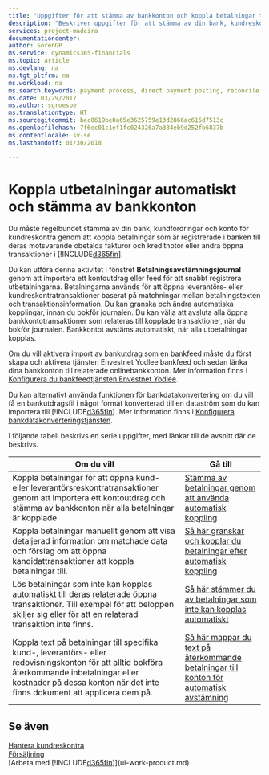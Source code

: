 ```yaml
---
title: "Uppgifter för att stämma av bankkonton och koppla betalningar till relaterade poster | Microsoft Docs"
description: "Beskriver uppgifter för att stämma av din bank, kundreskontra och leverantörsreskontra, bokföra inbetalningar eller kostnader och tillämpa betalningar automatiskt."
services: project-madeira
documentationcenter: 
author: SorenGP
ms.service: dynamics365-financials
ms.topic: article
ms.devlang: na
ms.tgt_pltfrm: na
ms.workload: na
ms.search.keywords: payment process, direct payment posting, reconcile payment, expenses, cash receipts
ms.date: 03/29/2017
ms.author: sgroespe
ms.translationtype: HT
ms.sourcegitcommit: bec0619be0a65e3625759e13d2866ac615d7513c
ms.openlocfilehash: 7f6ec01c1ef1fc024326a7a384eb9d252fb6837b
ms.contentlocale: sv-se
ms.lasthandoff: 01/30/2018

---
```

# <a name="applying-payments-automatically-and-reconciling-bank-accounts"></a>Koppla utbetalningar automatiskt och stämma av bankkonton
Du måste regelbundet stämma av din bank, kundfordringar och konto för kundreskontra genom att koppla betalningar som är registrerade i banken till deras motsvarande obetalda fakturor och kreditnotor eller andra öppna transaktioner i [!INCLUDE[d365fin](includes/d365fin_long_md.md)].  

Du kan utföra denna aktivitet i fönstret **Betalningsavstämningsjournal** genom att importera ett kontoutdrag eller feed för att snabbt registrera utbetalningarna. Betalningarna används för att öppna leverantörs- eller kundreskontratransaktioner baserat på matchningar mellan betalningstexten och transaktionsinformation. Du kan granska och ändra automatiska kopplingar, innan du bokför journalen. Du kan välja att avsluta alla öppna bankkontotransaktioner som relateras till kopplade transaktioner, när du bokför journalen. Bankkontot avstäms automatiskt, när alla utbetalningar kopplas.  

Om du vill aktivera import av bankutdrag som en bankfeed måste du först skapa och aktivera tjänsten Envestnet Yodlee bankfeed och sedan länka dina bankkonton till relaterade onlinebankkonton. Mer information finns i [Konfigurera du bankfeedtjänsten Envestnet Yodlee](bank-how-setup-bank-statement-service.md).  

Du kan alternativt använda funktionen för bankdatakonvertering om du vill få en bankutdragsfil i något format konverterad till en dataström som du kan importera till [!INCLUDE[d365fin](includes/d365fin_long_md.md)]. Mer information finns i [Konfigurera bankdatakonverteringstjänsten](bank-how-setup-bank-data-conversion-service.md).  

I följande tabell beskrivs en serie uppgifter, med länkar till de avsnitt där de beskrivs.  

| Om du vill | Gå till |
| --- | --- |
| Koppla betalningar för att öppna kund- eller leverantörsreskontratransaktioner genom att importera ett kontoutdrag och stämma av bankkonton när alla betalningar är kopplade. |[Stämma av betalningar genom att använda automatisk koppling](receivables-how-reconcile-payments-auto-application.md) |
| Koppla betalningar manuellt genom att visa detaljerad information om matchade data och förslag om att öppna kandidattransaktioner att koppla betalningar till. |[Så här granskar och kopplar du betalningar efter automatisk koppling](receivables-how-review-apply-payments-auto-application.md) |
| Lös betalningar som inte kan kopplas automatiskt till deras relaterade öppna transaktioner. Till exempel för att beloppen skiljer sig eller för att en relaterad transaktion inte finns. |[Så här stämmer du av betalningar som inte kan kopplas automatiskt](receivables-how-reconcile-payments-cannot-apply-auto.md) |
| Koppla text på betalningar till specifika kund-, leverantörs- eller redovisningskonton för att alltid bokföra återkommande inbetalningar eller kostnader på dessa konton när det inte finns dokument att applicera dem på. |[Så här mappar du text på återkommande betalningar till konton för automatisk avstämning](receivables-how-map-text-recurring-payments-accounts-auto-reconcilliation.md) |

## <a name="see-also"></a>Se även
[Hantera kundreskontra](receivables-manage-receivables.md)  
[Försäljning](sales-manage-sales.md)  
[Arbeta med [!INCLUDE[d365fin](includes/d365fin_md.md)]](ui-work-product.md)

